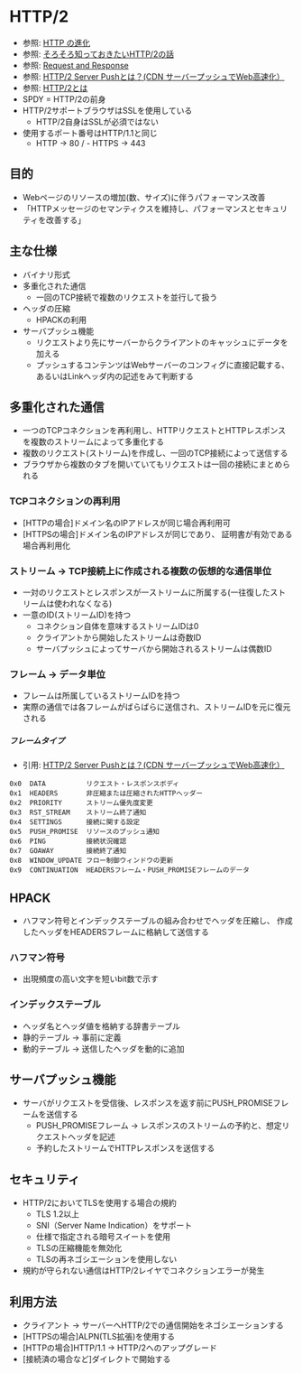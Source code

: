 # HTTP/2
- 参照: [HTTP の進化](https://developer.mozilla.org/ja/docs/Web/HTTP/Basics_of_HTTP/Evolution_of_HTTP)
- 参照: [そろそろ知っておきたいHTTP/2の話](https://qiita.com/mogamin3/items/7698ee3336c70a482843)
- 参照: [Request and Response](https://youtu.be/0cmXVXMdbs8)
- 参照: [HTTP/2 Server Pushとは？(CDN サーバープッシュでWeb高速化）](https://blog.redbox.ne.jp/http2-server-push-cdn.html)
- 参照: [HTTP/2とは](https://www.nic.ad.jp/ja/newsletter/No68/0800.html)
- SPDY = HTTP/2の前身
- HTTP/2サポートブラウザはSSLを使用している
  - HTTP/2自身はSSLが必須ではない
- 使用するポート番号はHTTP/1.1と同じ
  - HTTP -> 80 / - HTTPS -> 443

## 目的
- Webページのリソースの増加(数、サイズ)に伴うパフォーマンス改善
- 「HTTPメッセージのセマンティクスを維持し、パフォーマンスとセキュリティを改善する」

## 主な仕様
- バイナリ形式
- 多重化された通信
  - 一回のTCP接続で複数のリクエストを並行して扱う
- ヘッダの圧縮
  - HPACKの利用
- サーバプッシュ機能
  - リクエストより先にサーバーからクライアントのキャッシュにデータを加える
  - プッシュするコンテンツはWebサーバーのコンフィグに直接記載する、あるいはLinkヘッダ内の記述をみて判断する

## 多重化された通信
- 一つのTCPコネクションを再利用し、HTTPリクエストとHTTPレスポンスを複数のストリームによって多重化する
- 複数のリクエスト(ストリーム)を作成し、一回のTCP接続によって送信する
- ブラウザから複数のタブを開いていてもリクエストは一回の接続にまとめられる

### TCPコネクションの再利用
- [HTTPの場合]ドメイン名のIPアドレスが同じ場合再利用可
- [HTTPSの場合]ドメイン名のIPアドレスが同じであり、 証明書が有効である場合再利用化

### ストリーム -> TCP接続上に作成される複数の仮想的な通信単位
- 一対のリクエストとレスポンスが一ストリームに所属する(一往復したストリームは使われなくなる)
- 一意のID(ストリームID)を持つ
  - コネクション自体を意味するストリームIDは0
  - クライアントから開始したストリームは奇数ID
  - サーバプッシュによってサーバから開始されるストリームは偶数ID

### フレーム -> データ単位
- フレームは所属しているストリームIDを持つ
- 実際の通信では各フレームがばらばらに送信され、ストリームIDを元に復元される

##### フレームタイプ
- 引用: [HTTP/2 Server Pushとは？(CDN サーバープッシュでWeb高速化）](https://blog.redbox.ne.jp/http2-server-push-cdn.html)
```
0x0  DATA          リクエスト・レスポンスボディ
0x1  HEADERS       非圧縮または圧縮されたHTTPヘッダー
0x2  PRIORITY      ストリーム優先度変更
0x3  RST_STREAM    ストリーム終了通知
0x4  SETTINGS      接続に関する設定
0x5  PUSH_PROMISE  リソースのプッシュ通知
0x6  PING          接続状況確認
0x7  GOAWAY        接続終了通知
0x8  WINDOW_UPDATE フロー制御ウィンドウの更新
0x9  CONTINUATION  HEADERSフレーム・PUSH_PROMISEフレームのデータ
```

## HPACK
- ハフマン符号とインデックステーブルの組み合わせでヘッダを圧縮し、
  作成したヘッダをHEADERSフレームに格納して送信する

### ハフマン符号
- 出現頻度の高い文字を短いbit数で示す

### インデックステーブル
- ヘッダ名とヘッダ値を格納する辞書テーブル
- 静的テーブル -> 事前に定義
- 動的テーブル -> 送信したヘッダを動的に追加

## サーバプッシュ機能
- サーバがリクエストを受信後、レスポンスを返す前にPUSH_PROMISEフレームを送信する
  - PUSH_PROMISEフレーム -> レスポンスのストリームの予約と、想定リクエストヘッダを記述
  - 予約したストリームでHTTPレスポンスを送信する

## セキュリティ
- HTTP/2においてTLSを使用する場合の規約
  - TLS 1.2以上
  - SNI（Server Name Indication）をサポート
  - 仕様で指定される暗号スイートを使用
  - TLSの圧縮機能を無効化
  - TLSの再ネゴシエーションを使用しない
- 規約が守られない通信はHTTP/2レイヤでコネクションエラーが発生

## 利用方法
- クライアント -> サーバーへHTTP/2での通信開始をネゴシエーションする
- [HTTPSの場合]ALPN(TLS拡張)を使用する
- [HTTPの場合]HTTP/1.1 -> HTTP/2へのアップグレード
- [接続済の場合など]ダイレクトで開始する
